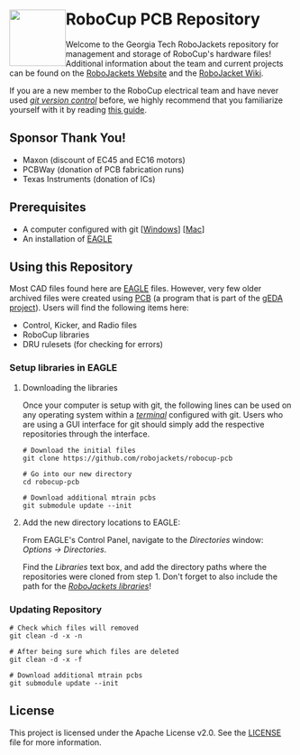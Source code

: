 <img src="https://dl.dropboxusercontent.com/s/ao3pe3n8npuxrfo/robobuzz-header.svg" height="100px" width="100px" style="float:left"/>RoboCup PCB Repository
===========
Welcome to the Georgia Tech RoboJackets repository for management and storage of RoboCup's hardware files! Additional information about the team and current projects can be found on the [RoboJackets Website](http://www.robojackets.org/teams/robocup/) and the [RoboJacket Wiki](http://wiki.robojackets.org/w/RoboCup).

If you are a new member to the RoboCup electrical team and have never used *[git version control](http://git-scm.com/)* before, we highly recommend that you familiarize yourself with it by reading [this guide](https://github.com/RoboJackets/robocup-firmware/blob/master/doc/Git.md).

## Sponsor Thank You!
- Maxon (discount of EC45 and EC16 motors)
- PCBWay (donation of PCB fabrication runs)
- Texas Instruments (donation of ICs)

## Prerequisites
- A computer configured with git [[Windows](https://windows.github.com)] [[Mac](https://mac.github.com/)]
- An installation of [EAGLE](http://www.cadsoftusa.com/)

## Using this Repository
Most CAD files found here are [EAGLE](http://www.cadsoftusa.com/) files. However, very few older archived files were created using [PCB](http://pcb.geda-project.org) (a program that is part of the [gEDA project](http://www.geda-project.org)). Users will find the following items here:
- Control, Kicker, and Radio files
- RoboCup libraries
- DRU rulesets (for checking for errors)


### Setup libraries in EAGLE

1. Downloading the libraries

	Once your computer is setup with git, the following lines can be used on any operating system within a *[terminal](http://en.wikipedia.org/wiki/Computer_terminal)* configured with git. Users who are using a GUI interface for git should simply add the respective repositories through the interface.

	```
    # Download the initial files
	git clone https://github.com/robojackets/robocup-pcb

    # Go into our new directory
    cd robocup-pcb

    # Download additional mtrain pcbs
    git submodule update --init
	```

2. Add the new directory locations to EAGLE:

	From EAGLE's Control Panel, navigate to the *Directories* window: *Options -> Directories*.

    Find the *Libraries* text box, and add the directory paths where the repositories were cloned from step 1. Don't forget to also include the path for the *[RoboJackets libraries](https://github.com/RoboJackets/robocup-pcb/tree/master/lib)*!

### Updating Repository

	# Check which files will removed
	git clean -d -x -n

	# After being sure which files are deleted
	git clean -d -x -f

	# Download additional mtrain pcbs
	git submodule update --init

## License

This project is licensed under the Apache License v2.0.  See the [LICENSE](LICENSE) file for more information.
